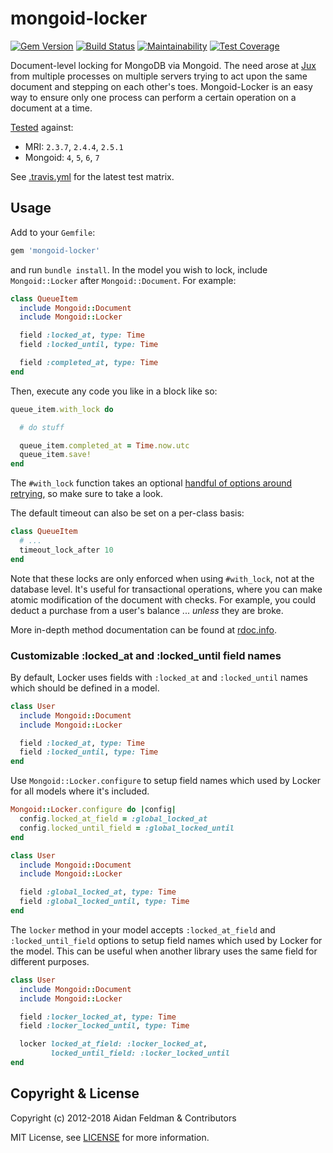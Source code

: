 # mongoid-locker
[![Gem Version](https://badge.fury.io/rb/mongoid-locker.svg)](https://badge.fury.io/rb/mongoid-locker)
[![Build Status](https://travis-ci.org/mongoid/mongoid-locker.svg?branch=master)](https://travis-ci.org/mongoid/mongoid-locker)
[![Maintainability](https://api.codeclimate.com/v1/badges/04ee4ee75ff54659300a/maintainability)](https://codeclimate.com/github/mongoid/mongoid-locker/maintainability)
[![Test Coverage](https://api.codeclimate.com/v1/badges/04ee4ee75ff54659300a/test_coverage)](https://codeclimate.com/github/mongoid/mongoid-locker/test_coverage)

Document-level locking for MongoDB via Mongoid. The need arose at [Jux](https://jux.com) from multiple processes on multiple servers trying to act upon the same document and stepping on each other's toes. Mongoid-Locker is an easy way to ensure only one process can perform a certain operation on a document at a time.

[Tested](http://travis-ci.org/mongoid/mongoid-locker) against:
- MRI: `2.3.7`, `2.4.4`, `2.5.1`
- Mongoid: `4`, `5`, `6`, `7`

See [.travis.yml](.travis.yml) for the latest test matrix.

## Usage

Add to your `Gemfile`:

```ruby
gem 'mongoid-locker'
```

and run `bundle install`. In the model you wish to lock, include `Mongoid::Locker` after `Mongoid::Document`. For example:

```ruby
class QueueItem
  include Mongoid::Document
  include Mongoid::Locker

  field :locked_at, type: Time
  field :locked_until, type: Time

  field :completed_at, type: Time
end
```

Then, execute any code you like in a block like so:

```ruby
queue_item.with_lock do

  # do stuff

  queue_item.completed_at = Time.now.utc
  queue_item.save!
end
```

The `#with_lock` function takes an optional [handful of options around retrying](http://rdoc.info/github/mongoid/mongoid-locker/Mongoid/Locker:with_lock), so make sure to take a look.

The default timeout can also be set on a per-class basis:

```ruby
class QueueItem
  # ...
  timeout_lock_after 10
end
```

Note that these locks are only enforced when using `#with_lock`, not at the database level. It's useful for transactional operations, where you can make atomic modification of the document with checks.  For example, you could deduct a purchase from a user's balance ... _unless_ they are broke.

More in-depth method documentation can be found at [rdoc.info](http://rdoc.info/github/mongoid/mongoid-locker/frames).

### Customizable :locked_at and :locked_until field names
By default, Locker uses fields with `:locked_at` and `:locked_until` names which should be defined in a model.
```ruby
class User
  include Mongoid::Document
  include Mongoid::Locker

  field :locked_at, type: Time
  field :locked_until, type: Time
end
```

Use `Mongoid::Locker.configure` to setup field names which used by Locker for all models where it's included.
```ruby
Mongoid::Locker.configure do |config|
  config.locked_at_field = :global_locked_at
  config.locked_until_field = :global_locked_until
end

class User
  include Mongoid::Document
  include Mongoid::Locker

  field :global_locked_at, type: Time
  field :global_locked_until, type: Time
end
```

The `locker` method in your model accepts `:locked_at_field` and `:locked_until_field` options to setup field names which used by Locker for the model. This can be useful when another library uses the same field for different purposes.
```ruby
class User
  include Mongoid::Document
  include Mongoid::Locker

  field :locker_locked_at, type: Time
  field :locker_locked_until, type: Time

  locker locked_at_field: :locker_locked_at,
         locked_until_field: :locker_locked_until
end
```

## Copyright & License

Copyright (c) 2012-2018 Aidan Feldman & Contributors

MIT License, see [LICENSE](LICENSE.txt) for more information.
